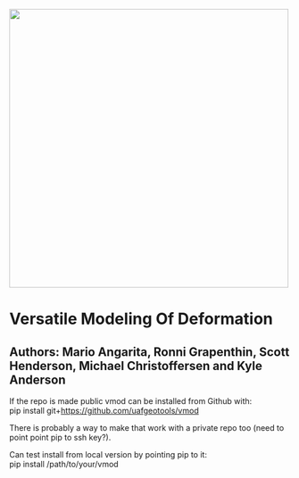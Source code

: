 [comment]: <> (<img src="https://github.com/uafgeotools/vmod/assets/16811978/297cecd1-78d6-4146-9f7a-fc1c623f1cbf" width="300">)
<img src="https://github.com/uafgeotools/vmod/assets/16811978/aaa335b6-5e03-41b3-ae65-b7c4edf113f5" width="500">

# Versatile Modeling Of Deformation

## Authors: Mario Angarita, Ronni Grapenthin, Scott Henderson, Michael Christoffersen and Kyle Anderson

If the repo is made public vmod can be installed from Github with:  
pip install git+https://github.com/uafgeotools/vmod  
  
There is probably a way to make that work with a private repo too (need to point point pip to ssh key?).  
  
Can test install from local version by pointing pip to it:  
pip install /path/to/your/vmod
